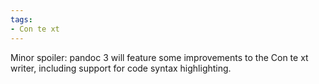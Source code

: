```yaml
---
tags:
- Con te xt
---
```


Minor spoiler: pandoc 3 will feature some improvements to the Con te xt
writer, including support for code syntax highlighting.
